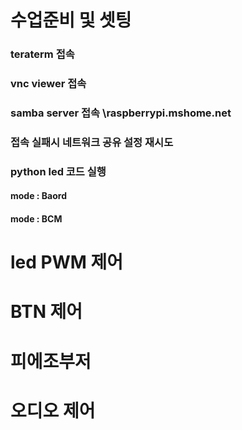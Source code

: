 # 수업준비 및 셋팅
### teraterm 접속

### vnc viewer 접속

### samba server 접속 \\raspberrypi.mshome.net

### 접속 실패시 네트워크 공유 설정 재시도


### python led 코드 실행 
#### mode : Baord
#### mode : BCM


# led PWM 제어

# BTN 제어

# 피에조부저

# 오디오 제어
